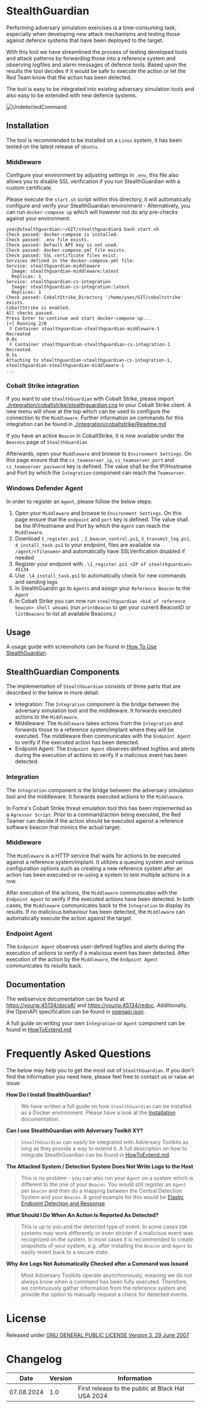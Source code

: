 # StealthGuardian

Performing adversary simulation exercises is a time-consuming task, especially when developing new attack mechanisms and testing those against defence systems that have been deployed to the target. 

With this tool we have streamlined the process of testing developed tools and attack patterns by forwarding those into a reference system and observing logfiles and alarm messages of defence tools. Based upon the results the tool decides if it would be safe to execute the action or let the Red Team know that the action has been detected.

The tool is easy to be integrated into existing adversary simulation tools and also easy to be extended with new defence systems.

![UndetectedCommand](./documentation/UsageImages/StealthGuardianBeaconLog.png)

## Installation
The tool is recommended to be installed on a `Linux` system, it has been tested on the latest release of `Ubuntu`.

### Middleware
Configure your environment by adjusting settings in `.env`, this file also allows you to disable SSL verification if you run StealthGuardian with a custom certificate.

Please execute the `start.sh` script within this directory, it will automatically configure and verify your StealthGuardian environment - Alternatively, you can run `docker-compose up` which will however not do any pre-checks against your environment:

```
ysec@stealthguardian:~/GIT/stealthguardian$ bash start.sh 
Check passed: docker-compose is installed.
Check passed: .env file exists.
Check passed: Default API key is not used.
Check passed: docker-compose.yml file exists.
Check passed: SSL certificate files exist.
Services defined in the docker-compose.yml file:
Service: stealthguardian-middleware
  Image: stealthguardian-middleware:latest
  Replicas: 1
Service: stealthguardian-cs-integration
  Image: stealthguardian-cs-integration:latest
  Replicas: 1
Check passed: CobaltStrike_Directory '/home/ysec/GIT/cobaltstrike' exists.
CobaltStrike is enabled.
All checks passed.
Press Enter to continue and start docker-compose up...
[+] Running 2/0
 ⠿ Container stealthguardian-stealthguardian-middleware-1      Recreated                                                                                                                                                       0.0s
 ⠿ Container stealthguardian-stealthguardian-cs-integration-1  Recreated                                                                                                                                                       0.1s
Attaching to stealthguardian-stealthguardian-cs-integration-1, stealthguardian-stealthguardian-middleware-1
...
```

### Cobalt Strike integration
If you want to use `StealthGuardian` with Cobalt Strike, please import [./integration/cobaltstrike/stealthguardian.cna](./integration/cobaltstrike/stealthguardian.cna) to your Cobalt Strike client. A new menu will show at the top which can be used to configure the connection to the `Middleware`. Further information on commands for this integration can be found in [./integration/cobaltstrike/Readme.md](./integration/cobaltstrike/Readme.md)

If you have an active `Beacon` in CobaltStrike, it is now available under the `Beacons` page of `StealthGuardian`.

Afterwards, open your `Middleware` and browse to `Environment Settings`. On this page ensure that the `cs_teamserver_ip`, `cs_teamserver_port` and `cs_teamserver_password` key is defined. The value shall be the IP/Hostname and Port by which the `Integration` component can reach the `Teamserver`.

### Windows Defender Agent
In order to register an `Agent`, please follow the below steps:

1. Open your `Middleware` and browse to `Environment Settings`. On this page ensure that the `endpoint` and `port` key is defined. The value shall be the IP/Hostname and Port by which the `Agent` can reach the `Middleware`.
2. Download `1_register.ps1 `, `2_beacon_control.ps1`, `3_transmit_log.ps1`, `4_install_task.ps1` to your endpoint, files are available via `/agent/<filename>` and automatically have SSLVerification disabled if needed
3. Register your endpoint with `.\1_register.ps1 <IP of stealthguardian> 45134`
4. Use `.\4_install_task.ps1` to automatically check for new commands and sending logs
5. In StealthGuardin go to `Agents` and assign your `Reference Beacon` to the `Agent`
6. In Cobalt Strike you can now run `stealthguardian <bid of reference beacon> shell whoami` (run `printBeacon` to get your current BeaconID or `listBeacons` to list all available Beacons.)

## Usage
A usage guide with screenshots can be found in [How To Use StealthGuardian](./documentation/Usage.md).


## StealthGuardian Components

The implementation of `StealthGuardian` consists of three parts that are described in the below in more detail:

* Integration: The `Integration` component is the bridge between the adversary simulation tool and the middleware. It forwards executed actions to the `Middleware`.
* Middleware: The `Middleware` takes actions from the `Integration` and forwards those to a reference system/implant where they will be executed. The middleware then communicates with the `Endpoint Agent` to verify if the executed action has been detected.
* Endpoint Agent: The `Endpoint Agent` observes defined logfiles and alerts during the execution of actions to verify if a malicious event has been detected.


### Integration

The `Integration` component is the bridge between the adversary simulation tool and the middleware. It forwards executed actions to the `Middleware`.

In Fortra's Cobalt Strike threat emulation tool this has been implemented as a `Agressor Script`. Prior to a command/action being executed, the Red Teamer can decide if the action should be executed against a reference software beacon that mimics the actual target.


### Middleware

The `Middleware` is a HTTP service that waits for actions to be executed against a reference system/implant. It utilizes a queuing system and various configuration options such as creating a new reference system after an action has been executed or re-using a system to test multiple actions in a row.

After execution of the actions, the `Middleware` communicates with the `Endpoint Agent` to verify if the executed actions have been detected. In both cases, the `Middleware` communicates back to the `Integration` to display its results. If no malicious behaviour has been detected, the `Middleware` can automatically execute the action against the target.


### Endpoint Agent

 The `Endpoint Agent` observes user-defined logfiles and alerts during the execution of actions to verify if a malicious event has been detected. After execution of the action by the `Middleware`, the `Endpoint Agent` communicates its results back.


## Documentation
The webservice documentation can be found at [https://yourip:45134/docs#/](https://yourip:45134/docs) and [https://yourip:45134/redoc](https://yourip:45134/redoc). Additionally, the OpenAPI specification can be found in [openapi.json](./documentation/openapi.json).

A full guide on writing your own `Integration` or `Agent` component can be found in [HowToExtend.md](./documentation/HowToExtend.md)

# Frequently Asked Questions
The below may help you to get the most out of `StealthGuardian`. If you don't find the information you need here, please feel free to contact us or raise an issue:

**How Do I Install StealthGuardian?**

>We have written a full guide on how `StealthGuardian` can be installed as a Docker environment. Please have a look at the [Installation](#installation) documentation.

**Can I use StealthGuardian with Adversary Toolkit XY?**

>`StealthGuardian` can easily be integrated with Adversary Toolkits as long as they provide a way to extend it. A full description on how to integrate StealthGuardian can be found in [HowToExtend.md](./documentation/HowToExtend.md).

**The Attacked System / Detection System Does Not Write Logs to the Host**

> This is no problem - you can also run your `Agent` on a system which is different to the one of your `Beacon`. You would still register an `Agent` per `Beacon` and then do a mapping between the Central Detection System and your `Beacon`. A good example for this would be [Elastic Endpoint Detection and Response](https://www.elastic.co/endpoint-detection-response).

**What Should I Do When An Action Is Reported As Detected?**

> This is up to you and the detected type of event. In some cases `EDR` systems may work differently or even stricter if a malicious event was recognized on the system. In most cases it is recommended to create snapshots of your system, e.g. after installing the `Beacon` and `Agent` to easily revert back to a secure state.

**Why Are Logs Not Automatically Checked after a Command was Issued**

> Most Adversary Toolkits operate asynchronously, meaning we do not always know when a command has been fully executed. Therefore, we continuously gather information from the reference system and provide the option to manually request a check for detected events.


# License
Released under [GNU GENERAL PUBLIC LICENSE Version 3, 29 June 2007](https://github.com/y-security/stealthguardian?tab=GPL-3.0-1-ov-file#readme)


# Changelog
| Date       | Version | Information                                       |
| ---------- | ------- | ------------------------------------------------- |
| 07.08.2024 | 1.0     | First release to the public at Black Hat USA 2024 |
